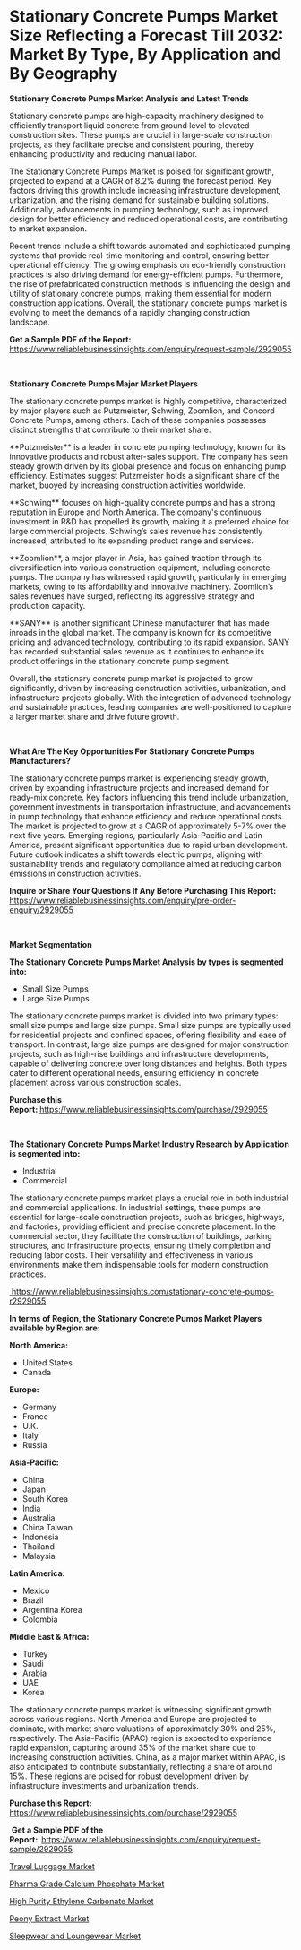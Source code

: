 <p><h1>Stationary Concrete Pumps Market Size Reflecting a Forecast Till 2032: Market By Type, By Application and By Geography</h1></p><p><strong>Stationary Concrete Pumps Market Analysis and Latest Trends</strong></p>
<p><p>Stationary concrete pumps are high-capacity machinery designed to efficiently transport liquid concrete from ground level to elevated construction sites. These pumps are crucial in large-scale construction projects, as they facilitate precise and consistent pouring, thereby enhancing productivity and reducing manual labor.</p><p>The Stationary Concrete Pumps Market is poised for significant growth, projected to expand at a CAGR of 8.2% during the forecast period. Key factors driving this growth include increasing infrastructure development, urbanization, and the rising demand for sustainable building solutions. Additionally, advancements in pumping technology, such as improved design for better efficiency and reduced operational costs, are contributing to market expansion.</p><p>Recent trends include a shift towards automated and sophisticated pumping systems that provide real-time monitoring and control, ensuring better operational efficiency. The growing emphasis on eco-friendly construction practices is also driving demand for energy-efficient pumps. Furthermore, the rise of prefabricated construction methods is influencing the design and utility of stationary concrete pumps, making them essential for modern construction applications. Overall, the stationary concrete pumps market is evolving to meet the demands of a rapidly changing construction landscape.</p></p>
<p><strong>Get a Sample PDF of the Report:&nbsp;</strong> <a href="https://www.reliablebusinessinsights.com/enquiry/request-sample/2929055?utm_campaign=1877&utm_medium=2&utm_source=Github&utm_content=ia&utm_term=12032025&utm_id=stationary-concrete-pumps">https://www.reliablebusinessinsights.com/enquiry/request-sample/2929055</a></p>
<p>&nbsp;</p>
<p><strong>Stationary Concrete Pumps Major Market Players</strong></p>
<p><p>The stationary concrete pumps market is highly competitive, characterized by major players such as Putzmeister, Schwing, Zoomlion, and Concord Concrete Pumps, among others. Each of these companies possesses distinct strengths that contribute to their market share.</p><p>**Putzmeister** is a leader in concrete pumping technology, known for its innovative products and robust after-sales support. The company has seen steady growth driven by its global presence and focus on enhancing pump efficiency. Estimates suggest Putzmeister holds a significant share of the market, buoyed by increasing construction activities worldwide.</p><p>**Schwing** focuses on high-quality concrete pumps and has a strong reputation in Europe and North America. The company's continuous investment in R&D has propelled its growth, making it a preferred choice for large commercial projects. Schwing’s sales revenue has consistently increased, attributed to its expanding product range and services.</p><p>**Zoomlion**, a major player in Asia, has gained traction through its diversification into various construction equipment, including concrete pumps. The company has witnessed rapid growth, particularly in emerging markets, owing to its affordability and innovative machinery. Zoomlion’s sales revenues have surged, reflecting its aggressive strategy and production capacity.</p><p>**SANY** is another significant Chinese manufacturer that has made inroads in the global market. The company is known for its competitive pricing and advanced technology, contributing to its rapid expansion. SANY has recorded substantial sales revenue as it continues to enhance its product offerings in the stationary concrete pump segment.</p><p>Overall, the stationary concrete pump market is projected to grow significantly, driven by increasing construction activities, urbanization, and infrastructure projects globally. With the integration of advanced technology and sustainable practices, leading companies are well-positioned to capture a larger market share and drive future growth.</p></p>
<p>&nbsp;</p>
<p><strong>What Are The Key Opportunities For Stationary Concrete Pumps Manufacturers?</strong></p>
<p><p>The stationary concrete pumps market is experiencing steady growth, driven by expanding infrastructure projects and increased demand for ready-mix concrete. Key factors influencing this trend include urbanization, government investments in transportation infrastructure, and advancements in pump technology that enhance efficiency and reduce operational costs. The market is projected to grow at a CAGR of approximately 5-7% over the next five years. Emerging regions, particularly Asia-Pacific and Latin America, present significant opportunities due to rapid urban development. Future outlook indicates a shift towards electric pumps, aligning with sustainability trends and regulatory compliance aimed at reducing carbon emissions in construction activities.</p></p>
<p><strong>Inquire or Share Your Questions If Any Before Purchasing This Report:</strong> <a href="https://www.reliablebusinessinsights.com/enquiry/pre-order-enquiry/2929055?utm_campaign=1877&utm_medium=2&utm_source=Github&utm_content=ia&utm_term=12032025&utm_id=stationary-concrete-pumps">https://www.reliablebusinessinsights.com/enquiry/pre-order-enquiry/2929055</a></p>
<p>&nbsp;</p>
<p><strong>Market Segmentation</strong></p>
<p><strong>The Stationary Concrete Pumps Market Analysis by types is segmented into:</strong></p>
<p><ul><li>Small Size Pumps</li><li>Large Size Pumps</li></ul></p>
<p><p>The stationary concrete pumps market is divided into two primary types: small size pumps and large size pumps. Small size pumps are typically used for residential projects and confined spaces, offering flexibility and ease of transport. In contrast, large size pumps are designed for major construction projects, such as high-rise buildings and infrastructure developments, capable of delivering concrete over long distances and heights. Both types cater to different operational needs, ensuring efficiency in concrete placement across various construction scales.</p></p>
<p><strong>Purchase this Report:&nbsp;</strong><a href="https://www.reliablebusinessinsights.com/purchase/2929055?utm_campaign=1877&utm_medium=2&utm_source=Github&utm_content=ia&utm_term=12032025&utm_id=stationary-concrete-pumps">https://www.reliablebusinessinsights.com/purchase/2929055</a></p>
<p>&nbsp;</p>
<p><strong>The Stationary Concrete Pumps Market Industry Research by Application is segmented into:</strong></p>
<p><ul><li>Industrial</li><li>Commercial</li></ul></p>
<p><p>The stationary concrete pumps market plays a crucial role in both industrial and commercial applications. In industrial settings, these pumps are essential for large-scale construction projects, such as bridges, highways, and factories, providing efficient and precise concrete placement. In the commercial sector, they facilitate the construction of buildings, parking structures, and infrastructure projects, ensuring timely completion and reducing labor costs. Their versatility and effectiveness in various environments make them indispensable tools for modern construction practices.</p></p>
<p><a href="https://www.reliablebusinessinsights.com/stationary-concrete-pumps-r2929055?utm_campaign=1877&utm_medium=2&utm_source=Github&utm_content=ia&utm_term=12032025&utm_id=stationary-concrete-pumps">&nbsp;https://www.reliablebusinessinsights.com/stationary-concrete-pumps-r2929055</a></p>
<p><strong>In terms of Region, the Stationary Concrete Pumps Market Players available by Region are:</strong></p>
<p>
    <p> <strong> North America: </strong>
        <ul>
            <li>United States</li>
            <li>Canada</li>
        </ul>
        </p> 
    <p> <strong> Europe: </strong>
        <ul>
            <li>Germany</li>
            <li>France</li>
            <li>U.K.</li>
            <li>Italy</li>
            <li>Russia</li>
        </ul>
        </p> 
    <p> <strong> Asia-Pacific: </strong>
        <ul>
            <li>China</li>
            <li>Japan</li>
            <li>South Korea</li>
            <li>India</li>
            <li>Australia</li>
            <li>China Taiwan</li>
            <li>Indonesia</li>
            <li>Thailand</li>
            <li>Malaysia</li>
        </ul>
        </p> 
    <p> <strong> Latin America: </strong>
        <ul>
            <li>Mexico</li>
            <li>Brazil</li>
            <li>Argentina Korea</li>
            <li>Colombia</li>
        </ul>
        </p> 
    <p> <strong> Middle East & Africa: </strong>
        <ul>
            <li>Turkey</li>
            <li>Saudi</li>
            <li>Arabia</li>
            <li>UAE</li>
            <li>Korea</li>
        </ul>
    </p>
    </p>
<p><p>The stationary concrete pumps market is witnessing significant growth across various regions. North America and Europe are projected to dominate, with market share valuations of approximately 30% and 25%, respectively. The Asia-Pacific (APAC) region is expected to experience rapid expansion, capturing around 35% of the market share due to increasing construction activities. China, as a major market within APAC, is also anticipated to contribute substantially, reflecting a share of around 15%. These regions are poised for robust development driven by infrastructure investments and urbanization trends.</p></p>
<p><strong>Purchase this Report: </strong><a href="https://www.reliablebusinessinsights.com/purchase/2929055?utm_campaign=1877&utm_medium=2&utm_source=Github&utm_content=ia&utm_term=12032025&utm_id=stationary-concrete-pumps">https://www.reliablebusinessinsights.com/purchase/2929055</a></p>
<p>&nbsp;<strong>Get a Sample PDF of the Report:&nbsp;&nbsp;</strong><a href="https://www.reliablebusinessinsights.com/enquiry/request-sample/2929055?utm_campaign=1877&utm_medium=2&utm_source=Github&utm_content=ia&utm_term=12032025&utm_id=stationary-concrete-pumps">https://www.reliablebusinessinsights.com/enquiry/request-sample/2929055</a></p>
<p><strong></strong></p>
<p><p><a href="https://github.com/gassmkalay/Market-Research-Report-List-1/blob/main/travel-luggage-market.md?utm_campaign=1877&utm_medium=2&utm_source=Github&utm_content=ia&utm_term=12032025&utm_id=stationary-concrete-pumps">Travel Luggage Market</a></p><p><a href="https://github.com/porstgowinjq/Market-Research-Report-List-1/blob/main/pharma-grade-calcium-phosphate-market.md?utm_campaign=1877&utm_medium=2&utm_source=Github&utm_content=ia&utm_term=12032025&utm_id=stationary-concrete-pumps">Pharma Grade Calcium Phosphate Market</a></p><p><a href="https://github.com/swaftaenglem/Market-Research-Report-List-1/blob/main/high-purity-ethylene-carbonate-market.md?utm_campaign=1877&utm_medium=2&utm_source=Github&utm_content=ia&utm_term=12032025&utm_id=stationary-concrete-pumps">High Purity Ethylene Carbonate Market</a></p><p><a href="https://github.com/amagloeaad54/Market-Research-Report-List-1/blob/main/peony-extract-market.md?utm_campaign=1877&utm_medium=2&utm_source=Github&utm_content=ia&utm_term=12032025&utm_id=stationary-concrete-pumps">Peony Extract Market</a></p><p><a href="https://github.com/blauetrelawz/Market-Research-Report-List-1/blob/main/sleepwear-and-loungewear-market.md?utm_campaign=1877&utm_medium=2&utm_source=Github&utm_content=ia&utm_term=12032025&utm_id=stationary-concrete-pumps">Sleepwear and Loungewear Market</a></p></p>